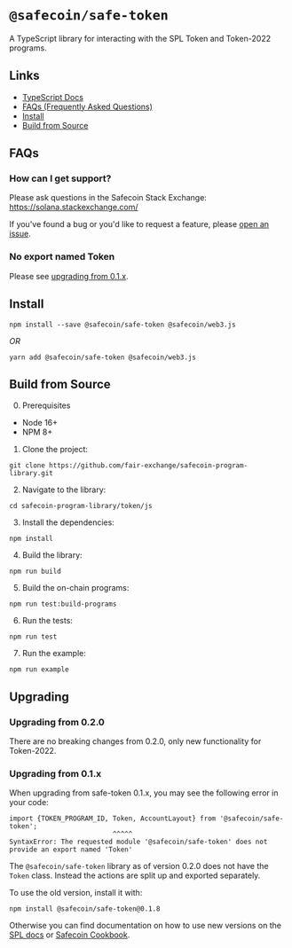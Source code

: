 # `@safecoin/safe-token`

A TypeScript library for interacting with the SPL Token and Token-2022 programs.

## Links

- [TypeScript Docs](https://solana-labs.github.io/safecoin-program-library/token/js/)
- [FAQs (Frequently Asked Questions)](#faqs)
- [Install](#install)
- [Build from Source](#build-from-source)

## FAQs

### How can I get support?

Please ask questions in the Safecoin Stack Exchange: https://solana.stackexchange.com/

If you've found a bug or you'd like to request a feature, please
[open an issue](https://github.com/fair-exchange/safecoin-program-library/issues/new).

### No export named Token

Please see [upgrading from 0.1.x](#upgrading-from-0.1.x).

## Install

```shell
npm install --save @safecoin/safe-token @safecoin/web3.js
```
_OR_
```shell
yarn add @safecoin/safe-token @safecoin/web3.js
```

## Build from Source

0. Prerequisites

* Node 16+
* NPM 8+

1. Clone the project:
```shell
git clone https://github.com/fair-exchange/safecoin-program-library.git
```

2. Navigate to the library:
```shell
cd safecoin-program-library/token/js
```

3. Install the dependencies:
```shell
npm install
```

4. Build the library:
```shell
npm run build
```

5. Build the on-chain programs:
```shell
npm run test:build-programs
```

6. Run the tests:
```shell
npm run test
```

7. Run the example:
```shell
npm run example
```

## Upgrading

### Upgrading from 0.2.0

There are no breaking changes from 0.2.0, only new functionality for Token-2022.

### Upgrading from 0.1.x

When upgrading from safe-token 0.1.x, you may see the following error in your code:

```
import {TOKEN_PROGRAM_ID, Token, AccountLayout} from '@safecoin/safe-token';
                          ^^^^^
SyntaxError: The requested module '@safecoin/safe-token' does not provide an export named 'Token'
```

The `@safecoin/safe-token` library as of version 0.2.0 does not have the `Token`
class. Instead the actions are split up and exported separately.

To use the old version, install it with:

```
npm install @safecoin/safe-token@0.1.8
```

Otherwise you can find documentation on how to use new versions on the
[SPL docs](https://spl.solana.com/token) or
[Safecoin Cookbook](https://solanacookbook.com/references/token.html).
